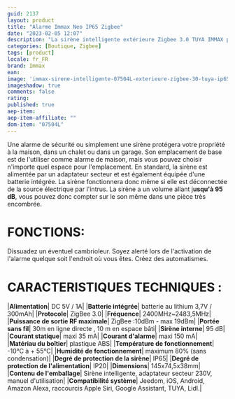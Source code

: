 ```yaml
---
guid: 2137
layout: product 
title: "Alarme Immax Neo IP65 Zigbee"
date: "2023-02-05 12:07"
description: "La sirène intelligente extérieure Zigbee 3.0 TUYA IMMAX permet d'optimiser la protection de votre logement en émettant une alarme sonore et visuelle dans votre jardin en cas d'anomalie détectée."
categories: [Boutique, Zigbee]
tags: [product]
locale: fr_FR
brand: Immax
ean: 
image: 'immax-sirene-intelligente-07504L-exterieure-zigbee-30-tuya-ip65.jpg'
imageshadow: true
comments: false
rating:  
published: true
aep-item: 
aep-item-affiliate: ""
dom-item: "07504L"
---
```


Une alarme de sécurité ou simplement une sirène protégera votre propriété à la maison, dans un chalet ou dans un garage. Son emplacement de base est de l'utiliser comme alarme de maison, mais vous pouvez choisir n'importe quel espace pour l'emplacement. En standard, la sirène est alimentée par un adaptateur secteur et est également équipée d'une batterie intégrée. La sirène fonctionnera donc même si elle est déconnectée de la source électrique par l'intrus. La sirène a un volume allant j**usqu'à 95 dB**, vous pouvez donc compter sur le son même dans une pièce très encombrée.

# FONCTIONS:

Dissuadez un éventuel cambrioleur.
Soyez alerté lors de l'activation de l'alarme quelque soit l'endroit où vous êtes.
Créez des automatismes.

# CARACTERISTIQUES TECHNIQUES :

|**Alimentation**| DC 5V / 1A|
|**Batterie intégrée**| batterie au lithium 3,7V / 300mAh|
|**Protocole**| ZigBee 3.0|
|**Fréquence**| 2400MHz~2483,5MHz|
|**Puissance de sortie RF maximale**| ZigBee :10dBm - max 19dBm|
|**Portée sans fil**| 30m en ligne directe , 10 m en espace bâti|
|**Sirène interne**| 95 dB|
|**Courant statique**| maxi 35 mA|
|**Courant d'alarme**| maxi 150 mA|
|**Matériau du boîtier**| plastique ABS|
|**Température de fonctionnement**| -10°C à + 55°C|
|**Humidité de fonctionnement**| maximum 80% (sans condensation)|
|**Degré de protection de la sirène**| IP65|
|**Degré de protection de l'alimentation**| IP20|
|**Dimensions**| 145x74,5x38mm|
|**Contenu de l'emballage**| Sirène intelligente, adaptateur secteur 230V, manuel d'utilisation|
|**Compatibilité système**| Jeedom, iOS, Android, Amazon Alexa, raccourcis Apple Siri, Google Assistant, TUYA, Lidl.|

